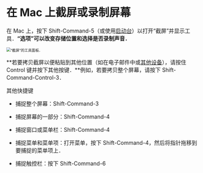 # 在 Mac 上截屏或录制屏幕

在 Mac 上，按下 Shift-Command-5（或使用[启动台](https://support.apple.com/zh-cn/guide/mac-help/aside/glos513cfa66/12.0/mac/12.0)）以打开“截屏”并显示工具．**“选项”可以改变存储位置和选择是否录制声音．**

<img src="/Users/yangdong/Library/CloudStorage/OneDrive-Personal/Media/Knowledge Base.media/bbef1342cb6a85b3287a590d0fd41d4c.png" alt="“截屏”的工具面板．" style="zoom:67%;" />

**若要拷贝截屏以便粘贴到其他位置（如在电子邮件中或[其他设备](https://support.apple.com/zh-cn/guide/mac-help/mchl70368996/12.0/mac/12.0)），请按住 Control 键并按下其他按键．**例如，若要拷贝整个屏幕，请按下 Shift-Command-Control-3．

其他快捷键

- 捕捉整个屏幕：Shift-Command-3

- 捕捉屏幕的一部分：Shift-Command-4

- 捕捉窗口或菜单栏：Shift-Command-4

- 捕捉菜单和菜单项：打开菜单，按下 Shift-Command-4，然后将指针拖移到要捕捉的菜单项上．

- 捕捉触控栏：按下 Shift-Command-6
